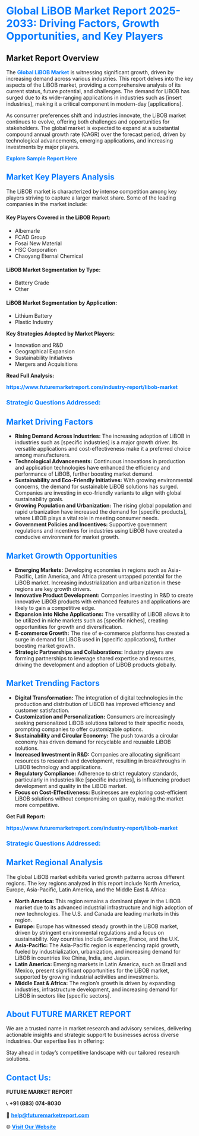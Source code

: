 <h1 style="color: #007BFF;">Global LiBOB Market Report 2025-2033: Driving Factors, Growth Opportunities, and Key Players</h1>

<section id="overview">
<h2>Market Report Overview</h2>
<p>The <a href="https://www.futuremarketreport.com/industry-report/libob-market" style="color: #007BFF; text-decoration: none;"><strong>Global LiBOB Market</strong></a> is witnessing significant growth, driven by increasing demand across various industries. This report delves into the key aspects of the LiBOB market, providing a comprehensive analysis of its current status, future potential, and challenges. The demand for LiBOB has surged due to its wide-ranging applications in industries such as [insert industries], making it a critical component in modern-day [applications].</p>
<p>As consumer preferences shift and industries innovate, the LiBOB market continues to evolve, offering both challenges and opportunities for stakeholders. The global market is expected to expand at a substantial compound annual growth rate (CAGR) over the forecast period, driven by technological advancements, emerging applications, and increasing investments by major players.</p>
</section>

<section id="overview">
<p><a href="https://www.futuremarketreport.com/request-sample/reportId=46868" style="color: #007BFF; text-decoration: none;"><strong>Explore Sample Report Here</strong></a></p>
</section>

<section id="key-players">
<h2 style="color: #007BFF;">Market Key Players Analysis</h2>
<p>The LiBOB market is characterized by intense competition among key players striving to capture a larger market share. Some of the leading companies in the market include:</p>
<h4>Key Players Covered in the LiBOB Report:</h4>
<ul><li>Albemarle</li><li>FCAD Group</li><li>Fosai New Material</li><li>HSC Corporation</li><li>Chaoyang Eternal Chemical</li></ul>
<h4>LiBOB Market Segmentation by Type:</h4>
<ul><li>Battery Grade</li><li>Other</li></ul>

<h4>LiBOB Market Segmentation by Application:</h4>
<ul><li>Lithium Battery</li><li>Plastic Industry</li></ul>
<p><strong>Key Strategies Adopted by Market Players:</strong></p>
<ul>
<li>Innovation and R&D</li>
<li>Geographical Expansion</li>
<li>Sustainability Initiatives</li>
<li>Mergers and Acquisitions</li>
</ul>
</section>

<section>
<p><strong>Read Full Analysis: </strong></p><a href="https://www.futuremarketreport.com/industry-report/libob-market" style="color: #007BFF; text-decoration: none;"><strong>https://www.futuremarketreport.com/industry-report/libob-market</strong></a>
<h3 style="color: #007BFF;">Strategic Questions Addressed:</h3>
</section>

<section id="driving-factors">
<h2 style="color: #007BFF;">Market Driving Factors</h2>
<ul>
<li><strong>Rising Demand Across Industries:</strong> The increasing adoption of LiBOB in industries such as [specific industries] is a major growth driver. Its versatile applications and cost-effectiveness make it a preferred choice among manufacturers.</li>
<li><strong>Technological Advancements:</strong> Continuous innovations in production and application technologies have enhanced the efficiency and performance of LiBOB, further boosting market demand.</li>
<li><strong>Sustainability and Eco-Friendly Initiatives:</strong> With growing environmental concerns, the demand for sustainable LiBOB solutions has surged. Companies are investing in eco-friendly variants to align with global sustainability goals.</li>
<li><strong>Growing Population and Urbanization:</strong> The rising global population and rapid urbanization have increased the demand for [specific products], where LiBOB plays a vital role in meeting consumer needs.</li>
<li><strong>Government Policies and Incentives:</strong> Supportive government regulations and incentives for industries using LiBOB have created a conducive environment for market growth.</li>
</ul>
</section>

<section id="growth-opportunities">
<h2 style="color: #007BFF;">Market Growth Opportunities</h2>
<ul>
<li><strong>Emerging Markets:</strong> Developing economies in regions such as Asia-Pacific, Latin America, and Africa present untapped potential for the LiBOB market. Increasing industrialization and urbanization in these regions are key growth drivers.</li>
<li><strong>Innovative Product Development:</strong> Companies investing in R&D to create innovative LiBOB products with enhanced features and applications are likely to gain a competitive edge.</li>
<li><strong>Expansion into Niche Applications:</strong> The versatility of LiBOB allows it to be utilized in niche markets such as [specific niches], creating opportunities for growth and diversification.</li>
<li><strong>E-commerce Growth:</strong> The rise of e-commerce platforms has created a surge in demand for LiBOB used in [specific applications], further boosting market growth.</li>
<li><strong>Strategic Partnerships and Collaborations:</strong> Industry players are forming partnerships to leverage shared expertise and resources, driving the development and adoption of LiBOB products globally.</li>
</ul>
</section>

<section id="trending-factors">
<h2 style="color: #007BFF;">Market Trending Factors</h2>
<ul>
<li><strong>Digital Transformation:</strong> The integration of digital technologies in the production and distribution of LiBOB has improved efficiency and customer satisfaction.</li>
<li><strong>Customization and Personalization:</strong> Consumers are increasingly seeking personalized LiBOB solutions tailored to their specific needs, prompting companies to offer customizable options.</li>
<li><strong>Sustainability and Circular Economy:</strong> The push towards a circular economy has driven demand for recyclable and reusable LiBOB solutions.</li>
<li><strong>Increased Investment in R&D:</strong> Companies are allocating significant resources to research and development, resulting in breakthroughs in LiBOB technology and applications.</li>
<li><strong>Regulatory Compliance:</strong> Adherence to strict regulatory standards, particularly in industries like [specific industries], is influencing product development and quality in the LiBOB market.</li>
<li><strong>Focus on Cost-Effectiveness:</strong> Businesses are exploring cost-efficient LiBOB solutions without compromising on quality, making the market more competitive.</li>
</ul>
</section>

<section>
<p><strong>Get Full Report: </strong></p><a href="https://www.futuremarketreport.com/industry-report/libob-market" style="color: #007BFF; text-decoration: none;"><strong>https://www.futuremarketreport.com/industry-report/libob-market</strong></a>
<h3 style="color: #007BFF;">Strategic Questions Addressed:</h3>
</section>


<section id="regional-analysis">
<h2 style="color: #007BFF;">Market Regional Analysis</h2>
<p>The global LiBOB market exhibits varied growth patterns across different regions. The key regions analyzed in this report include North America, Europe, Asia-Pacific, Latin America, and the Middle East & Africa:</p>
<ul>
<li><strong>North America:</strong> This region remains a dominant player in the LiBOB market due to its advanced industrial infrastructure and high adoption of new technologies. The U.S. and Canada are leading markets in this region.</li>
<li><strong>Europe:</strong> Europe has witnessed steady growth in the LiBOB market, driven by stringent environmental regulations and a focus on sustainability. Key countries include Germany, France, and the U.K.</li>
<li><strong>Asia-Pacific:</strong> The Asia-Pacific region is experiencing rapid growth, fueled by industrialization, urbanization, and increasing demand for LiBOB in countries like China, India, and Japan.</li>
<li><strong>Latin America:</strong> Emerging markets in Latin America, such as Brazil and Mexico, present significant opportunities for the LiBOB market, supported by growing industrial activities and investments.</li>
<li><strong>Middle East & Africa:</strong> The region’s growth is driven by expanding industries, infrastructure development, and increasing demand for LiBOB in sectors like [specific sectors].</li>
</ul>
</section>

<footer>
<h2 style="color: #007BFF;">About FUTURE MARKET REPORT</h2>
<p>We are a trusted name in market research and advisory services, delivering actionable insights and strategic support to businesses across diverse industries. Our expertise lies in offering:</p>

<p>Stay ahead in today’s competitive landscape with our tailored research solutions.</p>

<h2 style="color: #007BFF;">Contact Us:</h2>
<p><strong>FUTURE MARKET REPORT</strong></p>
<p>📞 <strong>+91 (883) 074-8030</strong></p>
<p>📧 <strong><a href="mailto:help@futuremarketreport.com" style="color: #007BFF;">help@futuremarketreport.com</a></strong></p>
<p>🌐 <strong><a href="https://www.futuremarketreport.com/" style="color: #007BFF;">Visit Our Website</a></strong></p>
</footer>
